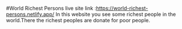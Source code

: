 #World Richest Persons
live site link :https://world-richest-persons.netlify.app/
In this website you see some richest people in the world.There the richest peoples are  donate for  poor people.

